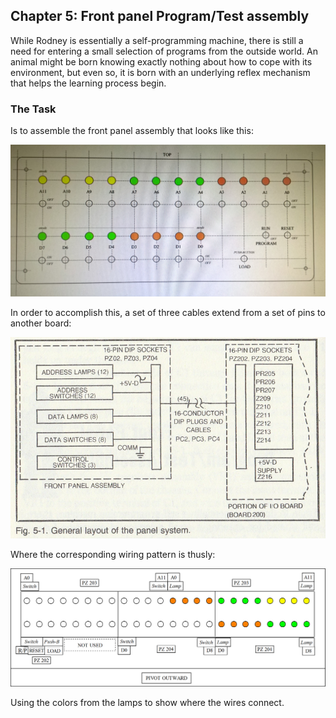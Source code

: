 ## Chapter 5: Front panel Program/Test assembly

While Rodney is essentially a self-programming machine, there is still a need for entering a small selection of programs from the outside world. An animal might be born knowing exactly nothing about how to cope with its environment, but even so, it is born with an underlying reflex mechanism that helps the learning process begin.

### The Task

Is to assemble the front panel assembly that looks like this:

![assembly](/images/indicating-pattern.jpg)

In order to accomplish this, a set of three cables extend from a set of pins to another board:

![fig5.1](/build/5-front-panel/fig.5-1.png)

Where the corresponding wiring pattern is thusly:

![pattern](/build/5-front-panel/wiring/user-interface.png)

Using the colors from the lamps to show where the wires connect.
